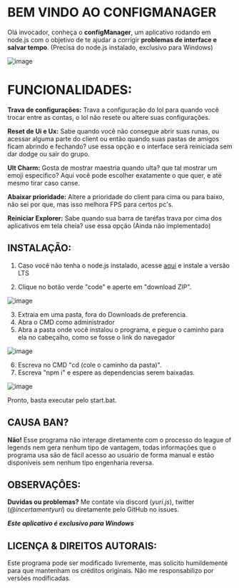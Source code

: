 # BEM VINDO AO CONFIGMANAGER

Olá invocador, conheça o **configManager**, um aplicativo rodando em node.js com o objetivo de te ajudar a corrigir **problemas de interface e salvar tempo**. 
(Precisa do node.js instalado, exclusivo para Windows)

![image](https://github.com/YuriXbr/LoLConfigManager/assets/56856513/a67fe062-7e19-428e-b381-87aaf40716e4)



# FUNCIONALIDADES:
**Trava de configurações:** Trava a configuração do lol para quando você trocar entre as contas, o lol não resete ou altere suas configurações.

**Reset de Ui e Ux:** Sabe quando você não consegue abrir suas runas, ou acessar alguma parte do client ou então quando suas pastas de amigos ficam abrindo e fechando? use essa opção e o interface será reiniciada sem dar dodge ou sair do grupo.

**Ult Charm:** Gosta de mostrar maestria quando ulta? que tal mostrar um emoji especifico? Aqui você pode escolher exatamente o que quer, e até mesmo tirar caso canse.

**Abaixar prioridade:** Altere a prioridade do client para cima ou para baixo, não sei por que, mas isso melhora FPS para certos pc's.

**Reiniciar Explorer:** Sabe quando sua barra de taréfas trava por cima dos aplicativos em tela cheia? use essa opção (Ainda não implementado)

## INSTALAÇÃO:
1. Caso você não tenha o node.js instalado, acesse [aqui](https://nodejs.org/en) e instale a versão LTS

2. Clique no botão verde "code" e aperte em "download ZIP".

![image](https://github.com/YuriXbr/LoLConfigManager/assets/56856513/765470fd-0252-4e8a-acfa-784288861e8f)

3. Extraia em uma pasta, fora do Downloads de preferencia.
4. Abra o CMD como administrador
5. Abra a pasta onde você instalou o programa, e pegue o caminho para ela no cabeçalho, como se fosse o link do navegador

![image](https://github.com/YuriXbr/LoLConfigManager/assets/56856513/5f451f6c-eb86-4a4c-8ac5-0a109a35bb6f)

6. Escreva no CMD "cd (cole o caminho da pasta)".
7. Escreva "npm i" e espere as dependencias serem baixadas.

![image](https://github.com/YuriXbr/LoLConfigManager/assets/56856513/170cf6c4-30a6-49d9-897d-0c0e2e3ba7d5)



 Pronto, basta executar pelo start.bat.

## CAUSA BAN?

**Não!** Esse programa não interage diretamente com o processo do league of legends nem gera nenhum tipo de vantagem, todas informações que o programa usa são de fácil acesso ao usuário de forma manual e estão disponíveis sem nenhum tipo engenharia reversa.

## OBSERVAÇÔES:

**Duvidas ou problemas?** Me contate via discord (*yuri.js*), twitter (*@incertamentyuri*) ou diretamente pelo GitHub no issues.

***Este aplicativo é exclusivo para Windows***

## LICENÇA & DIREITOS AUTORAIS:

Este programa pode ser modificado livremente, mas solicito humildemente  para que mantenham os créditos originais. Não me responsabilizo por versões modificadas.
